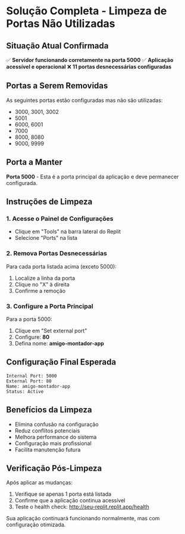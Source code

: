 # Solução Completa - Limpeza de Portas Não Utilizadas

## Situação Atual Confirmada
✅ **Servidor funcionando corretamente na porta 5000**
✅ **Aplicação acessível e operacional**
❌ **11 portas desnecessárias configuradas**

## Portas a Serem Removidas
As seguintes portas estão configuradas mas não são utilizadas:
- 3000, 3001, 3002
- 5001  
- 6000, 6001
- 7000
- 8000, 8080
- 9000, 9999

## Porta a Manter
**Porta 5000** - Esta é a porta principal da aplicação e deve permanecer configurada.

## Instruções de Limpeza

### 1. Acesse o Painel de Configurações
- Clique em "Tools" na barra lateral do Replit
- Selecione "Ports" na lista

### 2. Remova Portas Desnecessárias
Para cada porta listada acima (exceto 5000):
1. Localize a linha da porta
2. Clique no "X" à direita
3. Confirme a remoção

### 3. Configure a Porta Principal
Para a porta 5000:
1. Clique em "Set external port"
2. Configure: **80**
3. Defina nome: **amigo-montador-app**

## Configuração Final Esperada
```
Internal Port: 5000
External Port: 80
Name: amigo-montador-app
Status: Active
```

## Benefícios da Limpeza
- Elimina confusão na configuração
- Reduz conflitos potenciais
- Melhora performance do sistema
- Configuração mais profissional
- Facilita manutenção futura

## Verificação Pós-Limpeza
Após aplicar as mudanças:
1. Verifique se apenas 1 porta está listada
2. Confirme que a aplicação continua acessível
3. Teste o health check: http://seu-replit.replit.app/health

Sua aplicação continuará funcionando normalmente, mas com configuração otimizada.